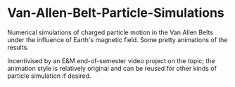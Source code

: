 # Van-Allen-Belt-Particle-Simulations
Numerical simulations of charged particle motion in the Van Allen Belts under the influence of Earth's magnetic field. Some pretty animations of the results.

Incentivised by an E&M end-of-semester video project on the topic; the animation style is relatively original and can be reused for other kinds of particle simulation if desired.
